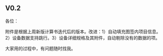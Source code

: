 ## V0.2 

各位：

附件是根据上周新版计算书迭代后的版本。改进：1）自动填充图签内项目信息。2）设备数据支持跳行。3）设备详细规格及其附件，自动剔除没有的数据的项。

大家用的过程中，有问题随时找我。